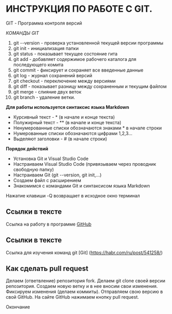 # ИНСТРУКЦИЯ ПО РАБОТЕ С GIT.

GIT - Программа контроля версий

*КОМАНДЫ GIT*
1. git --version - проверка установленной текущей версии программы
2. git init - инициализация папки
3. git status - показывает текущее состояние гита
4. git add - добавляет содержимое рабочего каталога для последующего комита
5. git commit - фиксирует и сохраняет все введенные данные
6. git log - журнал сохранений версий
7. git checkout - переключение между версиями
8. git diff - показывает разницу между сохраненным и текущим файлом
9. git merge - слияние двух веток
10. git branch - удаление ветки.

**Для работы используется синтаксис языка Markdown**
* Курсивный текст - * (в начале и конце текста)
* Полужирный текст - ** (в начале и конце текста)
* Ненумерованные списки обозначаются знаками * в начале строки
* Нумерованные списки обозначаются цифрами 1,2,3... 
* Выделяют заголовки - # (в начале строки)

**Порядок действий**
* Установка Git и Visual Studio Code
* Настраиваем Visual Studio Code (привязываем через проводник свободную папку)
* Настраиваем Git (git --version, git init,...)
* Создаем файл с расширением
* Знакомимся с командами Git и синтаксисом языка Markdown

Нажатие клавиши -Q возвращает в исходное окно терминал

## Ссылки в тексте

Ссылка на работу в программе [GitHub](https://github.com)
## Ссылки в тексте

Ссылка для изучения команд git [Git] (https://habr.com/ru/post/541258/)

## Как сделать pull request
Делаем   (ответвление) репозитория fork.
Делаем git clone своей версии репозитория.
Создаем новую ветку и в нее вносим свои изменения. Фиксируем изменения (делаем коммиты). Отправляем свою версию в свой GitHub. На сайте GitHub нажимаем кнопку pull request.

Окончание 